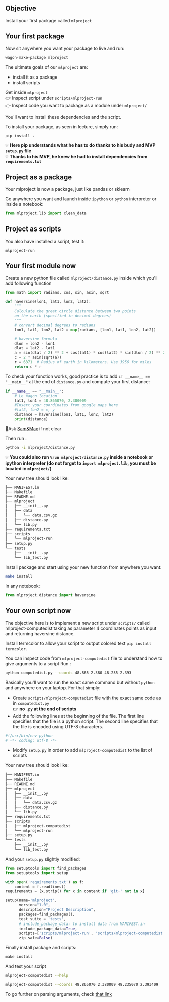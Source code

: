 ## Objective

Install your first package called `mlproject`

## Your first package

Now sit anywhere you want your package to live and run:
```bash
wagon-make-package mlproject
```

The ultimate goals of our `mlproject` are:
- install it as a package
- install scripts

Get inside `mlproject`  
👉 Inspect script under `scripts/mlproject-run`  
👉 Inspect code you want to package as a module under `mlproject/`  

You'll want to install these dependencies and the script.

To install your package, as seen in lecture, simply run:
```bash
pip install .
```
💡 __Here pip understands what he has to do thanks to his budy and MVP `setup.py` file__  
💡 __Thanks to his MVP, he knew he had to install dependencies from `requirements.txt`__

## Project as a package
Your mlproject is now a package, just like pandas or sklearn

Go anywhere you want and launch inside `ipython` or `python` interpreter or inside a notebook:

```python
from mlproject.lib import clean_data
```

## Project as scripts

You also have installed a script, test it:
```
mlproject-run
```

## Your first module now
Create a new python file called `mlproject/distance.py` inside which you'll add following function

```python
from math import radians, cos, sin, asin, sqrt

def haversine(lon1, lat1, lon2, lat2):
    """
    Calculate the great circle distance between two points
    on the earth (specified in decimal degrees)
    """
    # convert decimal degrees to radians
    lon1, lat1, lon2, lat2 = map(radians, [lon1, lat1, lon2, lat2])

    # haversine formula
    dlon = lon2 - lon1
    dlat = lat2 - lat1
    a = sin(dlat / 2) ** 2 + cos(lat1) * cos(lat2) * sin(dlon / 2) ** 2
    c = 2 * asin(sqrt(a))
    r = 6371  # Radius of earth in kilometers. Use 3956 for miles
    return c * r
```

To check your function works, good practice is to add `if __name__ == "__main__"` at the end of `distance.py` and compute your first distance:
```python
if __name__ == "__main__":
    # Le Wagon location
    lat1, lon1 = 48.865070, 2.380009
    #Insert your coordinates from google maps here
    #lat2, lon2 = x, y
    distance = haversine(lon1, lat1, lon2, lat2)
    print(distance)
```
🤔Ask [Sam&Max](http://sametmax.com/pourquoi-if-__name__-__main__-en-python/) if not clear

Then run :
```bash
python -i mlproject/distance.py
```
💡 __You could also run `%run mlproject/distance.py` inside a notebook or ipython interpreter (do not forget to `import mlproject.lib`, you must be located in `mlproject/`)__

Your new tree should look like:
```bash
├── MANIFEST.in
├── Makefile
├── README.md
├── mlproject
│   ├── __init__.py
│   ├── data
│   │   └── data.csv.gz
│   ├── distance.py
│   └── lib.py
├── requirements.txt
├── scripts
│   └── mlproject-run
├── setup.py
└── tests
    ├── __init__.py
    └── lib_test.py
```

Install package and start using your new function from anywhere you want:
```bash
make install
```
In any notebook:
```python
from mlproject.distance import haversine
```

## Your own script now
The objective here is to implement a new script under `scripts/` called mlproject-computedist taking as parameter 4 coordinates points as input and returning haversine distance.

Install termcolor to allow your script to output colored text `pip install termcolor`.

You can inspect code from `mlproject-computedist` file to understand how to give arguments to a script
Run :
```bash
python computedist.py --coords 48.865 2.380 48.235 2.393
```
Basically you'll want to run the exact same command but without `python` and anywhere on your laptop.
For that simply:
- Create `scripts/mlproject-computedist` file with the exact same code as in `computedist.py`  
👉 __no `.py` at the end of scripts__  
- Add the following lines at the beginning of the file. The first line specifies that the file is a python script. The second line specifies that the file is encoded using UTF-8 characters.
``` python
#!/usr/bin/env python
# -*- coding: utf-8 -*-
```
- Modify `setup.py` in order to add `mlproject-computedist` to the list of scripts

Your new tree should look like:
```bash
├── MANIFEST.in
├── Makefile
├── README.md
├── mlproject
│   ├── __init__.py
│   ├── data
│   │   └── data.csv.gz
│   ├── distance.py
│   └── lib.py
├── requirements.txt
├── scripts
│   ├── mlproject-computedist
│   └── mlproject-run
├── setup.py
└── tests
    ├── __init__.py
    └── lib_test.py
```
And your `setup.py` slightly modified:
```python
from setuptools import find_packages
from setuptools import setup

with open('requirements.txt') as f:
    content = f.readlines()
requirements = [x.strip() for x in content if 'git+' not in x]

setup(name='mlproject',
      version="1.0",
      description="Project Description",
      packages=find_packages(),
      test_suite = 'tests',
      # include_package_data: to install data from MANIFEST.in
      include_package_data=True,
      scripts=['scripts/mlproject-run', 'scripts/mlproject-computedist'],
      zip_safe=False)
```

Finally install package and scripts:
```python
make install
```
And test your script
```bash
mlproject-computedist --help
```
```bash
mlproject-computedist --coords 48.865070 2.380009 48.235070 2.393409
```
To go further on parsing arguments, check [that link](https://www.sicara.ai/blog/2018-12-18-perfect-command-line-interfaces-python)
